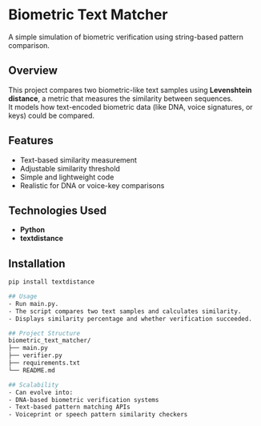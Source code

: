 # Biometric Text Matcher
A simple simulation of biometric verification using string-based pattern comparison.

## Overview
This project compares two biometric-like text samples using **Levenshtein distance**, a metric that measures the similarity between sequences.  
It models how text-encoded biometric data (like DNA, voice signatures, or keys) could be compared.

## Features
- Text-based similarity measurement  
- Adjustable similarity threshold  
- Simple and lightweight code  
- Realistic for DNA or voice-key comparisons  

## Technologies Used
- **Python**
- **textdistance**

## Installation
```bash
pip install textdistance

## Usage
- Run main.py.
- The script compares two text samples and calculates similarity.
- Displays similarity percentage and whether verification succeeded.

## Project Structure
biometric_text_matcher/
├── main.py
├── verifier.py
├── requirements.txt
└── README.md

## Scalability
- Can evolve into:
- DNA-based biometric verification systems
- Text-based pattern matching APIs
- Voiceprint or speech pattern similarity checkers
